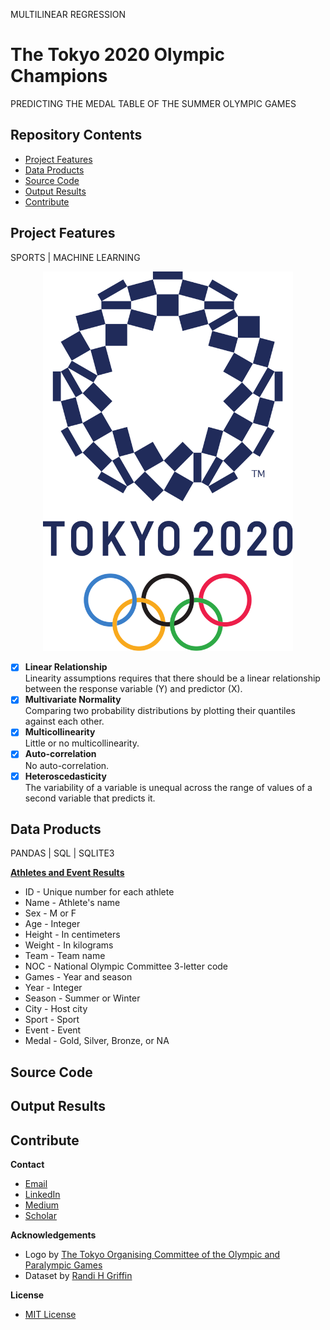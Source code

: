 MULTILINEAR REGRESSION
# The Tokyo 2020 Olympic Champions
PREDICTING THE MEDAL TABLE OF THE SUMMER OLYMPIC GAMES

## Repository Contents

* [Project Features](#project-features)
* [Data Products](#data-products)
* [Source Code](#source-code)
* [Output Results](#output-results)
* [Contribute](#contribute)

## Project Features
SPORTS | MACHINE LEARNING

<p align="center">
  <img src="/img/Tokyo_2020.png" width="400" title="Tokyo 2020 Summer Olympic Games">
</p>

- [x] **Linear Relationship**<br>
Linearity assumptions requires that there should be a linear relationship between the response variable (Y) and predictor (X).
- [x] **Multivariate Normality**<br>
Comparing two probability distributions by plotting their quantiles against each other.
- [x] **Multicollinearity**<br>
Little or no multicollinearity.
- [x] **Auto-correlation**<br>
No auto-correlation.
- [x] **Heteroscedasticity**<br>
The variability of a variable is unequal across the range of values of a second variable that predicts it.

## Data Products
PANDAS | SQL | SQLITE3

**[Athletes and Event Results](https://www.kaggle.com/heesoo37/120-years-of-olympic-history-athletes-and-results)**
* ID - Unique number for each athlete
* Name - Athlete's name
* Sex - M or F
* Age - Integer
* Height - In centimeters
* Weight - In kilograms
* Team - Team name
* NOC - National Olympic Committee 3-letter code
* Games - Year and season
* Year - Integer
* Season - Summer or Winter
* City - Host city
* Sport - Sport
* Event - Event
* Medal - Gold, Silver, Bronze, or NA

## Source Code

## Output Results

## Contribute

**Contact**
* [Email](mailto:adam.c.dick@gmail.com)
* [LinkedIn](https://www.linkedin.com/in/adamcdick/)
* [Medium](https://medium.com/@adam.c.dick)
* [Scholar](https://scholar.google.com/citations?user=eMO88ogAAAAJ&hl=en)

**Acknowledgements**
* Logo by [The Tokyo Organising Committee of the Olympic and Paralympic Games](https://tokyo2020.org/jp/games/plan/data/tokyo2020-guidebook-en.pdf)
* Dataset by [Randi H Griffin](https://www.kaggle.com/heesoo37/120-years-of-olympic-history-athletes-and-results)

**License**
* [MIT License](https://github.com/acdick/toyko_2020_olympic_medals/blob/master/LICENSE)